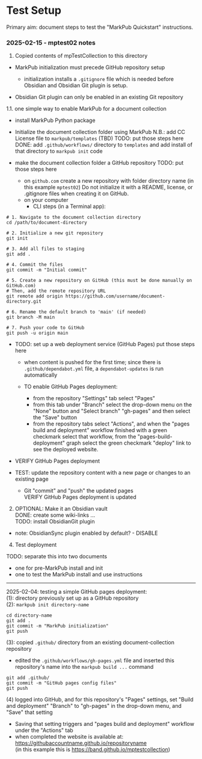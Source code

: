 # Test Setup

Primary aim: document steps to test the "MarkPub Quickstart"
instructions.  

### 2025-02-15 - mptest02 notes

1. Copied contents of mpTestCollection to this directory

 - MarkPub initialization must precede GitHub repository setup
   - initialization installs a `.gitignore` file which is needed
     before Obsidian and Obsidian Git plugin is setup.
	 
 - Obsidian Git plugin can only be enabled in an existing Git repository

1.1. one simple way to enable MarkPub for a document collection  
 - install MarkPub Python package
 - Initialize the document collection folder using MarkPub
   N.B.: add CC License file to `markpub/templates` (TBD)
   TODO: put those steps here  
   DONE: add `.github/workflows/` directory to `templates` and add
   install of that directory to `markpub init` code

- make the document collection folder a GitHub repository
   TODO: put those steps here  
   - on `github.com` create a new repository with folder directory
     name (in this example `mptest02`)
	 Do not initialize it with a README, license, or .gitignore files when creating it on GitHub.
   - on your computer
	 - CLI steps (in a Terminal app):  
 ```shell
 # 1. Navigate to the document collection directory
cd /path/to/document-directory

# 2. Initialize a new git repository
git init

# 3. Add all files to staging
git add .

# 4. Commit the files
git commit -m "Initial commit"

# 5. Create a new repository on GitHub (this must be done manually on GitHub.com)
# Then, add the remote repository URL
git remote add origin https://github.com/username/document-directory.git

# 6. Rename the default branch to 'main' (if needed)
git branch -M main

# 7. Push your code to GitHub
git push -u origin main
```

 - TODO: set up a web deployment service (GitHub Pages)
	 put those steps here  
	 - when content is pushed for the first time; since there is
       `.github/dependabot.yml` file, a `dependabot-updates` is run
       automatically   

	- TO enable GitHub Pages deployment:  
		- from the repository "Settings" tab select "Pages"
		- from this tab under "Branch" select the drop-down menu on
          the "None" button and "Select branch" "gh-pages" and then
          select the "Save" button  
		- from the repository tabs select "Actions", and when the
          "pages build and deployment" workflow finished with a green
          checkmark select that workflow, from the
          "pages-build-deployment" graph select the green checkmark
          "deploy" link to see the deployed website.
		  
 - VERIFY GitHub Pages deployment

 - TEST: update the repository content with a new page or changes to
   an existing page  
   - Git "commit" and "push" the updated pages  
   VERIFY GitHub Pages deployment is updated  


2. OPTIONAL: Make it an Obsidian vault  
DONE: create some wiki-links ...  
TODO: install ObsidianGit plugin  
 - note: ObsidianSync plugin enabled by default?  - DISABLE

4. Test deployment  

TODO: separate this into two documents  
- one for pre-MarkPub install and init  
- one to test the MarkPub install and use instructions  

-----
2025-02-04: testing a simple GitHub pages deployment:  
 (1): directory previously set up as a GitHub repository  
 (2): `markpub init directory-name`  
```shell
cd directory-name
git add .
git commit -m "MarkPub initialization"
git push
```  
 (3): copied `.github/` directory from an existing document-collection
 repository  
   - edited the `.github/workflows/gh-pages.yml` file and inserted
     this repository's name into the `markpub build ...` command  
```shell
git add .github/
git commit -m "GitHub pages config files"
git push
```  
 (4) logged into GitHub, and for this repository's "Pages" settings,
 set "Build and deployment" "Branch" to "gh-pages" in the drop-down
 menu, and "Save" that setting  
  - Saving that setting triggers and "pages build and deployment"
    workflow under the "Actions" tab  
  - when completed the website is available at:  
  <https://githubaccountname.github.io/repositoryname>  
  (in this example this is https://band.github.io/mptestcollection)  


